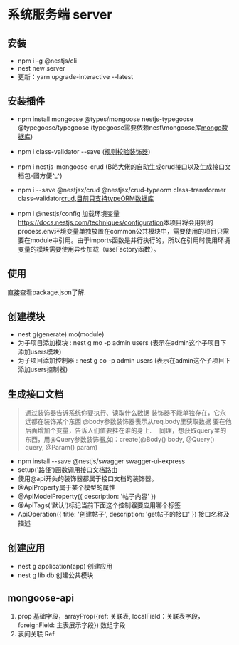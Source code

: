 # 系统服务端 server
## 安装
- npm i -g @nestjs/cli
- nest new server
- 更新：yarn upgrade-interactive --latest

## 安装插件
- npm install mongoose @types/mongoose nestjs-typegoose @typegoose/typegoose (typegoose需要依赖nest\mongoose库<a href="https://www.npmjs.com/package/nestjs-typegoose">mongo数据库</a>)
- npm i class-validator --save (<a href="https://www.npmjs.com/package/class-validator">规则校验装饰器</a>)
- npm i nestjs-mongoose-crud (B站大佬的自动生成crud接口以及生成接口文档包-图方便^_^)
- npm i --save @nestjsx/crud @nestjsx/crud-typeorm class-transformer class-validator<a href="https://docs.nestjs.cn/6/recipes?id=crud">crud,目前只支持typeORM数据库</a>

- npm i @nestjs/config 加载环境变量<a href="https://docs.nestjs.com/techniques/configuration">https://docs.nestjs.com/techniques/configuration</a>本项目将会用到的process.env环境变量单独放置在common公共模块中，需要使用的项目只需要在module中引用。由于imports函数是并行执行的，所以在引用时使用环境变量的模块需要使用异步加载（useFactory函数）。

## 使用
直接查看package.json了解.

## 创建模块
- nest g(generate) mo(module)
- 为子项目添加模块 : nest g mo -p admin users (表示在admin这个子项目下添加users模块)
- 为子项目添加控制器 : nest g co -p admin users (表示在admin这个子项目下添加users控制器)

## 生成接口文档
<a href="https://docs.nestjs.cn/6/recipes?id=openapi-swagger"></a>
> 通过装饰器告诉系统你要执行、读取什么数据
  装饰器不能单独存在，它永远都在装饰某个东西
  @body参数装饰器表示从req.body里获取数据 要在他后面增加个变量，告诉人们值要挂在谁的身上.
　同理，想获取query里的东西，用@Query参数装饰器,如：create(@Body() body, @Query() query, @Param() param)
- npm install --save @nestjs/swagger swagger-ui-express
- setup('路径')函数调用接口文档路由
- 使用@api开头的装饰器都属于接口文档的装饰器。
- @ApiProperty属于某个模型的属性
- @ApiModelProperty({ description: '帖子内容' })
- @ApiTags('默认')标记当前下面这个控制器要应用哪个标签
- ApiOperation({ title: '创建帖子', description: 'get帖子的接口' }) 接口名称及描述

## 创建应用
- nest g application(app) 创建应用
- nest g lib db 创建公共模块

## mongoose-api 

1. prop 基础字段，arrayProp({ref: 关联表, localField：关联表字段， foreignField: 主表展示字段}) 数组字段
2. 表间关联 Ref<xxx>